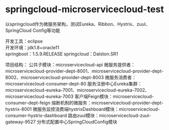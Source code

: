 # springcloud-microservicecloud-test
以springcloud作为微服务架构，测试Eureka、Ribbon、Hystrix、zuul、SpringCloud Config等功能

开发工具：eclipse<br/>
开发环境：jdk1.8+oracle11<br />
         springboot：1.5.9.RELEASE
         springcloud：Dalston.SR1
         
项目结构：
      公共子模块：microservicecloud-api
      微服务提供者：microservicecloud-provider-dept-8001、microservicecloud-provider-dept-8002、microservicecloud-provider-dept-8003
      微服务消费者：microservicecloud-consumer-dept-80
      服务注册中心Eureka集群：microservicecloud-eureka-7001、microservicecloud-eureka-7002、microservicecloud-eureka-7003
      客户端Feign模块：microservicecloud-consumer-dept-feign
      熔断机制的微服务：microservicecloud-provider-dept-hystrix-8001
      微服务监控消费端hystrixDashboard模块：microservicecloud-consumer-hystrix-dashboard
      路由zuul模块：microservicecloud-zuul-gateway-9527
      分布式配置中心SpringCloudConfig模块

